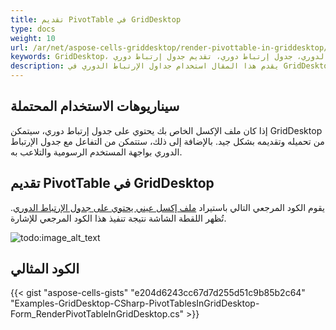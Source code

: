 ```yaml
---
title: تقديم PivotTable في GridDesktop
type: docs
weight: 10
url: /ar/net/aspose-cells-griddesktop/render-pivottable-in-griddesktop/
keywords: GridDesktop، جداول الإرتباط الدوري، جدول إرتباط دوري، تقديم جدول إرتباط دوري
description: يقدم هذا المقال استخدام جداول الإرتباط الدوري في GridDesktop.
---
```


## **سيناريوهات الاستخدام المحتملة**
إذا كان ملف الإكسل الخاص بك يحتوي على جدول إرتباط دوري، سيتمكن GridDesktop من تحميله وتقديمه بشكل جيد. بالإضافة إلى ذلك، ستتمكن من التفاعل مع جدول الإرتباط الدوري بواجهة المستخدم الرسومية والتلاعب به.
## **تقديم PivotTable في GridDesktop**
يقوم الكود المرجعي التالي باستيراد [ملف إكسل عيني يحتوي على جدول الإرتباط الدوري](48496686.xlsx). تُظهر اللقطة الشاشة نتيجة تنفيذ هذا الكود المرجعي للإشارة.

![todo:image_alt_text](render-pivottable-in-griddesktop_1.png)

## **الكود المثالي**
{{< gist "aspose-cells-gists" "e204d6243cc67d7d255d51c9b85b2c64" "Examples-GridDesktop-CSharp-PivotTablesInGridDesktop-Form_RenderPivotTableInGridDesktop.cs" >}}

